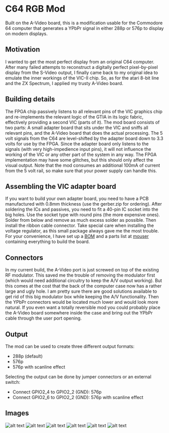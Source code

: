# C64 RGB Mod

Built on the A-Video board, this is a modification usable for the Commodore 64 computer
that generates a YPbPr signal in either 288p or 576p to display on modern displays.

## Motivation

I wanted to get the most perfect display from an original C64 computer. After many failed attempts to 
reconstruct a digitally perfect pixel-by-pixel display from the S-Video output, I finally came back
to my original idea to emulate the inner workings of the VIC-II chip. 
So, as for the atari 8-bit line and the ZX Spectrum, I applied my trusty A-Video board. 

## Building details

The FPGA chip passively listens to all relevant pins of the VIC graphics chip and re-implements the 
relevant logic of the GTIA in its logic fabric, effectively providing a second VIC (parts of it).
The mod board consists of two parts: A small adapter board that sits under the VIC and sniffs all relevant
pins, and the A-Video board that does the actual processing. The 5 volt signals from the C64 are
level-shifted by the adapter board down to 3.3 volts for use by the FPGA.
Since the adapter board only listens to the signals (with very high-impedience input pins), it 
will not influence the working of the VIC or any other part of the system in any way. The FPGA implementation
may have some glitches, but this should only affect the visual output.
Note that the mod consumes an additional 100mA of current from the 5 volt rail, 
so make sure that your power supply can handle this.

## Assembling the VIC adapter board

If you want to build your own adapter board, you need to have a PCB manufactured with 0.8mm thickness 
(use the gerber.zip for ordering). After soldering the ICs and passives, you need to fit a 40-pin
IC socket into the big holes. Use the socket type with round pins (the more expensive ones).
Solder from below and remove as much excess solder as possible. Then install the ribbon cable connector.
Take special care when installing the voltage regulator, as this small package always gave me the most trouble.
For your convenience, I have set up a [BOM](adapterboard_bom.ods) and a parts list at 
[mouser](https://www.mouser.com/ProjectManager/ProjectDetail.aspx?AccessID=2b75b16750)
containing everything to build the board.

## Connectors

In my current build, the A-Video port is just screwed on top of the existing RF modulator.
This saved me the trouble of removing the modulator first (which would need additional circuitry to
keep the A/V output working). But this comes at the cost that the back of the computer case 
now has a rather large and ugly hole. I am pretty sure there are good solutions available to get rid of
this big modulator box while keeping the A/V functionality. Then the YPbPr connectors would be located
much lower and would look more natural.
If you even want a totally reversible mod you could probably place the A-Video board somewhere inside the
case and bring out the YPbPr cable through the user port opening.

## Output

The mod can be used to create three different output formats:
* 288p (default)
* 576p
* 576p with scanline effect

Selecting the output can be done by jumper connectors or an external switch:
* Connect GPIO2_4 to GPIO2_2 (GND): 576p
* Connect GPIO2_6 to GPIO2_2 (GND): 576p with scanline effect

## Images
![alt text](doc/adapterboard.jpg "VIC-II adapter board")
![alt text](doc/modboards.jpg "Installation of the two mod boards")
![alt text](doc/connectors.jpg "Backside connectors")
![alt text](doc/mode_288p.jpg "Display with standard definition (crappy upscaler)")
![alt text](doc/mode_576p.jpg "Display with doubled scanlines")
![alt text](doc/mode_576p_scanlines.jpg "Display with doubled scanlines and visual scanline effect")

